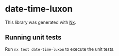 # date-time-luxon

This library was generated with [Nx](https://nx.dev).

## Running unit tests

Run `nx test date-time-luxon` to execute the unit tests.
